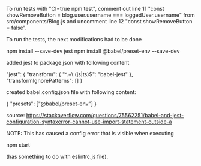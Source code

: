 To run tests with "CI=true npm test", comment out line 11 
"const showRemoveButton = blog.user.username === loggedUser.username"
from src/components/Blog.js and
uncomment line 12 "const showRemoveButton = false".

To run the tests, the next modifications had to be done

npm install --save-dev jest
npm install @babel/preset-env --save-dev

added jest to package.json with following content

"jest": {
    "transform": {
      "^.+\\.(js|ts)$": "babel-jest"
    },
    "transformIgnorePatterns": []
  }

created babel.config.json file with following content: 

{
  "presets": ["@babel/preset-env"]
}

source: https://stackoverflow.com/questions/75562251/babel-and-jest-configuration-syntaxerror-cannot-use-import-statement-outside-a 

NOTE: This has caused a config error that is visible when executing 

npm start

(has something to do with eslintrc.js file).
